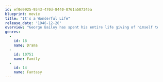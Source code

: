 ```yaml
---
id: ef0e9925-9543-470d-8440-8761a587345a
blueprint: movie
title: "It's a Wonderful Life"
release_date: '1946-12-20'
overview: "George Bailey has spent his entire life giving of himself to the people of Bedford Falls. He has always longed to travel but never had the opportunity in order to prevent rich skinflint Mr. Potter from taking over the entire town. All that prevents him from doing so is George's modest building and loan company, which was founded by his generous father. But on Christmas Eve, George's Uncle Billy loses the business's $8,000 while intending to deposit it in the bank. Potter finds the misplaced money, hides it from Billy, and George's troubles begin."
genres:
  -
    id: 18
    name: Drama
  -
    id: 10751
    name: Family
  -
    id: 14
    name: Fantasy
---
```

